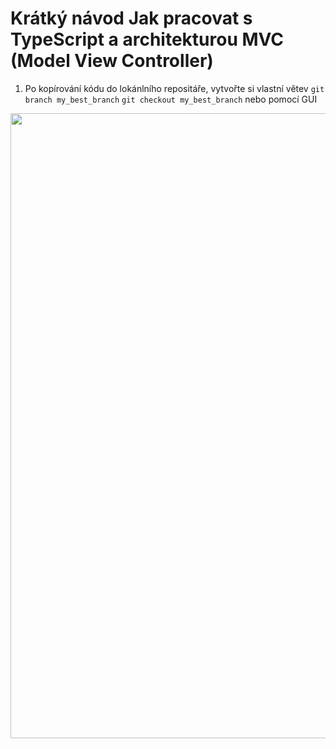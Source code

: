 # Krátký návod Jak pracovat s TypeScript a architekturou MVC (Model View Controller)

1. Po kopírování kódu do lokánlního repositáře, vytvořte si vlastní větev 
```git branch my_best_branch```
```git checkout my_best_branch```
nebo pomocí GUI
<img src=https://prnt.sc/7A85Ga5y5lyy width="1000px">
